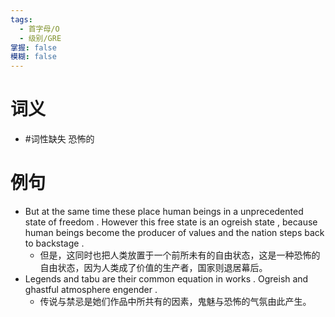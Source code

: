 ```yaml
---
tags:
  - 首字母/O
  - 级别/GRE
掌握: false
模糊: false
---
```

# 词义
- #词性缺失 恐怖的
# 例句
- But at the same time these place human beings in a unprecedented state of freedom . However this free state is an ogreish state , because human beings become the producer of values and the nation steps back to backstage .
	- 但是，这同时也把人类放置于一个前所未有的自由状态，这是一种恐怖的自由状态，因为人类成了价值的生产者，国家则退居幕后。
- Legends and tabu are their common equation in works . Ogreish and ghastful atmosphere engender .
	- 传说与禁忌是她们作品中所共有的因素，鬼魅与恐怖的气氛由此产生。
